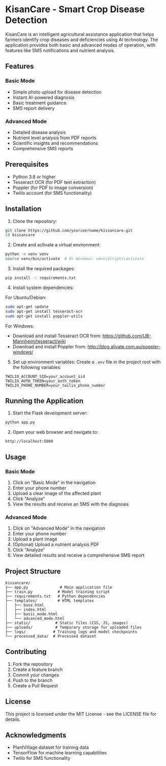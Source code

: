 # KisanCare - Smart Crop Disease Detection

KisanCare is an intelligent agricultural assistance application that helps farmers identify crop diseases and deficiencies using AI technology. The application provides both basic and advanced modes of operation, with features like SMS notifications and nutrient analysis.

## Features

### Basic Mode
- Simple photo upload for disease detection
- Instant AI-powered diagnosis
- Basic treatment guidance
- SMS report delivery

### Advanced Mode
- Detailed disease analysis
- Nutrient level analysis from PDF reports
- Scientific insights and recommendations
- Comprehensive SMS reports

## Prerequisites

- Python 3.8 or higher
- Tesseract OCR (for PDF text extraction)
- Poppler (for PDF to image conversion)
- Twilio account (for SMS functionality)

## Installation

1. Clone the repository:
```bash
git clone https://github.com/yourusername/kissancare.git
cd kissancare
```

2. Create and activate a virtual environment:
```bash
python -m venv venv
source venv/bin/activate  # On Windows: venv\Scripts\activate
```

3. Install the required packages:
```bash
pip install -r requirements.txt
```

4. Install system dependencies:

For Ubuntu/Debian:
```bash
sudo apt-get update
sudo apt-get install tesseract-ocr
sudo apt-get install poppler-utils
```

For Windows:
- Download and install Tesseract OCR from: https://github.com/UB-Mannheim/tesseract/wiki
- Download and install Poppler from: http://blog.alivate.com.au/poppler-windows/

5. Set up environment variables:
Create a `.env` file in the project root with the following variables:
```
TWILIO_ACCOUNT_SID=your_account_sid
TWILIO_AUTH_TOKEN=your_auth_token
TWILIO_PHONE_NUMBER=your_twilio_phone_number
```

## Running the Application

1. Start the Flask development server:
```bash
python app.py
```

2. Open your web browser and navigate to:
```
http://localhost:5000
```

## Usage

### Basic Mode
1. Click on "Basic Mode" in the navigation
2. Enter your phone number
3. Upload a clear image of the affected plant
4. Click "Analyze"
5. View the results and receive an SMS with the diagnosis

### Advanced Mode
1. Click on "Advanced Mode" in the navigation
2. Enter your phone number
3. Upload a plant image
4. (Optional) Upload a nutrient analysis PDF
5. Click "Analyze"
6. View detailed results and receive a comprehensive SMS report

## Project Structure

```
kissancare/
├── app.py              # Main application file
├── train.py           # Model training script
├── requirements.txt   # Python dependencies
├── templates/         # HTML templates
│   ├── base.html
│   ├── index.html
│   ├── basic_mode.html
│   └── advanced_mode.html
├── static/           # Static files (CSS, JS, images)
├── uploads/          # Temporary storage for uploaded files
├── logs/            # Training logs and model checkpoints
└── processed_data/  # Processed dataset
```

## Contributing

1. Fork the repository
2. Create a feature branch
3. Commit your changes
4. Push to the branch
5. Create a Pull Request

## License

This project is licensed under the MIT License - see the LICENSE file for details.

## Acknowledgments

- PlantVillage dataset for training data
- TensorFlow for machine learning capabilities
- Twilio for SMS functionality 